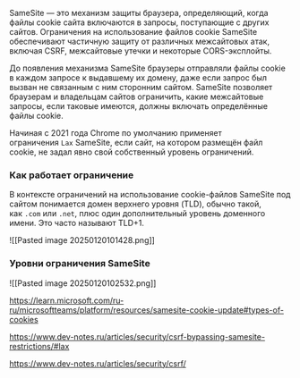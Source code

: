 SameSite — это механизм защиты браузера, определяющий, когда файлы cookie сайта включаются в запросы, поступающие с других сайтов. Ограничения на использование файлов cookie SameSite обеспечивают частичную защиту от различных межсайтовых атак, включая CSRF, межсайтовые утечки и некоторые CORS-эксплойты.

До появления механизма SameSite браузеры отправляли файлы cookie в каждом запросе к выдавшему их домену, даже если запрос был вызван не связанным с ним сторонним сайтом. SameSite позволяет браузерам и владельцам сайтов ограничить, какие межсайтовые запросы, если таковые имеются, должны включать определённые файлы cookie. 

Начиная с 2021 года Chrome по умолчанию применяет ограничения `Lax` SameSite, если сайт, на котором размещён файл cookie, не задал явно свой собственный уровень ограничений.

### Как работает ограничение 

В контексте ограничений на использование cookie-файлов SameSite под сайтом понимается домен верхнего уровня (TLD), обычно такой, как `.com` или `.net`, плюс один дополнительный уровень доменного имени. Это часто называют TLD+1.

![[Pasted image 20250120101428.png]]

### Уровни ограничения SameSite

![[Pasted image 20250120102532.png]]

https://learn.microsoft.com/ru-ru/microsoftteams/platform/resources/samesite-cookie-update#types-of-cookies

https://www.dev-notes.ru/articles/security/csrf-bypassing-samesite-restrictions/#lax

https://www.dev-notes.ru/articles/security/csrf/
